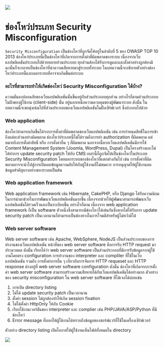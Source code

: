 ![](https://hidden-process.com/app/uploads/2019/10/security-misconfiguration.png)

# ช่องโหว่ประเภท Security Misconfiguration

`Security Misconfiguration` เป็นช่องโหว่ที่ถูกจัดให้อยู่ในลำดับที่ 5 ของ OWASP TOP 10 2013 ช่องโหว่ประเภทนี้เป็นช่องโหว่ที่เกิดจากการตั้งค่าที่ผิดพลาดของระบบ เนื่องจากเว็บแอปพลิเคชันประกอบไปด้วยหลายส่วนประกอบ ทุกส่วนต้องได้รับการดูและและตั้งค่าอย่างถูกต้องมิฉะนั้นก็จะกลายเป็นช่องโหว่ที่นำความเสียหายมาสู่ระบบทั้งระบบ ในบทความนี้จะอธิบายตัวอย่างช่องโหว่ประเภทนี้และผลกระทบที่อาจจะเกิดขึ้นต่อระบบ

### อะไรที่สามารถทำให้เกิดช่องโหว่ Security Misconfiguration ได้บ้าง?

ความมั่นคงปลอดภัยของเว็บแอปพลิเคชันนั้นขึ้นอยู่กับส่วนประกอบทุกส่วน อย่างไรก็ตามส่วนประกอบในฝังของผู้ใช้งาน (client-side) นั้น อยู่นอกเหนือความควบคุมของผู้พัฒนาระบบ ดังนั้น ในบทความนี้จะขอมุ่งเน้นไปที่ส่วนประกอบของเว็บแอปพลิเคชันในฝั่งเซิร์ฟเวอร์ ซึ่งปะกอบไปด้วย

### Web application

ช่องโหว่สามารถเกิดขึ้นได้จากการตั้งค่าที่ผิดพลาดของเว็บแอปพลิเคชัน เช่น การกำหนดสิทธิ์ในการเข้าถึงแต่ละส่วนอย่างผิดพลาด ช่องโหว่ประเภทนี้ไม่ได้รวมถึงการทำ authorization ที่ผิดพลาด แต่หมายถึงการตั้งค่าสิทธิ์ หรือ การตั้งค่าอื่น ๆ ที่ผิดพลาด นอกจากนี้หากเว็บแอปพลิเคชันมีการใช้ Content Management System (Joomla, WordPress, Dupal) เป็นโครงสร้างและไม่ได้ทำการ update security patch ให้กับ CMS เหล่านี้ก็ถูกจัดให้เป็นช่องโหว่ในประเภท Security Misconfiguration โดยผลกระทบของช่องโหว่ก็แตกต่างกันไป เช่น การตั้งค่าที่ผิดพลาดอาจจะนำไปสู่การเปิดเผยข้อมูลความลับให้กับผู้ใช้งานที่ไม่สมควร การอนุญาตให้ผู้ใช้งานลบข้อมูลสำคัญบางอย่างของระบบเป็นต้น

### Web application framework

Web application framework เช่น Hibernate, CakePHP, หรือ Django ได้รับความนิยมในการนำมาช่วยในการพัฒนาเว็บแอปพลิเคชันมากขึ้น เนื่องจากช่วยให้ผู้พัฒนาสามารถพัฒนาเว็บแอปพลิเคชันได้รวดเร็วและเป็นระเบียบขึ้น อย่างไรก็ตาม เนื่องจาก web application framework ก็เป็น software ตัวหนึ่งซึ่งสามารถมีช่องโหว่ได้เช่นกันซึ่งหากไม่ได้รับการ update security patch เป็นเวลานานก็สามารถเป็นช่องทางในการโจมตีสำหรับผู้ไม่หวังดีได้

### Web server software

Web server software เช่น Apache, WebSphere, NodeJS เป็นส่วนประกอบของการทำงานของเว็บแอปพลิเคชัน หน้าที่ของ web server software คือการรับ HTTP request มาประมวลผล ดังนั้น เรียกได้ว่า web server software เป็นส่วนประกอบที่มีการรับข้อมูลจากผู้ใช้งานโดยตรง configuration การทำงานของ interpreter และ compliler ที่ใช้ในเว็บแอปพลิเคชัน รวมถึง การตั้งค่าการอื่น ๆ เกี่ยวกับการจัดการ HTTP requeset และ HTTP response ต่างอยู่ที่ web server software configuration ดังนั้น ช่องโหว่ที่เกิดจากการตั้งค่า web server software สามารถสร้างความเสียหายได้กับเว็บแอปพลิเคชันได้อย่างมาก ตัวอย่างของ security misconfiguration ใน web server software ที่ได้เจอได้บ่อยเช่น

1. การเปิด directory listing
2. ไม่ได้ update security patch เป็นเวลานาน
3. ตั้งค่า session ไม่ถูกต้องทำให้เกิด session fixation
4. ไม่ได้ตั้งค่า HttpOnly ให้กับ Cookie
5. เรียกใช้งานเวอร์ชันของ interpreter และ complier เช่น PHP/JAVA/ASP/Python ที่มีช่องโหว่
6. Error message ที่บอกให้ผู้ใช้งานได้ทราบถึงข้อมูลของซอร์ฟแวร์ที่ใช้ในเครื่องเซิร์ฟเวอร์

ตัวอย่าง directory listing เปิดโอกาสให้ผู้ใช้งานเห็นไฟล์ทั้งหมดใน directory

![](https://i2.wp.com/blog.tamacorp.co/wp-content/uploads/2016/01/Screen-Shot-2559-01-18-at-1.01.31-PM.png?w=421&ssl=1)


